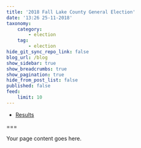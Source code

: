 ```yaml
---
title: '2018 Fall Lake County General Election'
date: '13:26 25-11-2018'
taxonomy:
    category:
        - election
    tag:
        - election
hide_git_sync_repo_link: false
blog_url: /blog
show_sidebar: true
show_breadcrumbs: true
show_pagination: true
hide_from_post_list: false
published: false
feed:
    limit: 10
---
```


- [Results](https://results.enr.clarityelections.com/IL/Lake/91424/Web02.222611/#/) 

===

Your page content goes here.